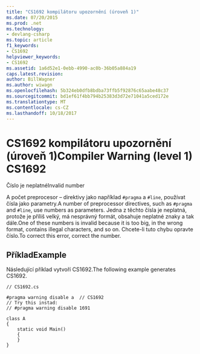 ```yaml
---
title: "CS1692 kompilátoru upozornění (úroveň 1)"
ms.date: 07/20/2015
ms.prod: .net
ms.technology:
- devlang-csharp
ms.topic: article
f1_keywords:
- CS1692
helpviewer_keywords:
- CS1692
ms.assetid: 1a6d52e1-0ebb-4990-ac0b-36b05a884a19
caps.latest.revision: 
author: BillWagner
ms.author: wiwagn
ms.openlocfilehash: 5b324eb0dfb8bdba73ffb5f92876c65aabe48c37
ms.sourcegitcommit: bd1ef61f4bb794b25383d3d72e71041a5ced172e
ms.translationtype: MT
ms.contentlocale: cs-CZ
ms.lasthandoff: 10/18/2017
---
```

# <a name="compiler-warning-level-1-cs1692"></a><span data-ttu-id="babc7-102">CS1692 kompilátoru upozornění (úroveň 1)</span><span class="sxs-lookup"><span data-stu-id="babc7-102">Compiler Warning (level 1) CS1692</span></span>
<span data-ttu-id="babc7-103">Číslo je neplatné</span><span class="sxs-lookup"><span data-stu-id="babc7-103">Invalid number</span></span>  
  
 <span data-ttu-id="babc7-104">A počet preprocesor – direktivy jako například `#pragma` a `#line`, používat čísla jako parametry.</span><span class="sxs-lookup"><span data-stu-id="babc7-104">A number of preprocessor directives, such as `#pragma` and `#line`, use numbers as parameters.</span></span> <span data-ttu-id="babc7-105">Jedna z těchto čísla je neplatná, protože je příliš velký, má nesprávný formát, obsahuje neplatné znaky a tak dále.</span><span class="sxs-lookup"><span data-stu-id="babc7-105">One of these numbers is invalid because it is too big, in the wrong format, contains illegal characters, and so on.</span></span> <span data-ttu-id="babc7-106">Chcete-li tuto chybu opravte číslo.</span><span class="sxs-lookup"><span data-stu-id="babc7-106">To correct this error, correct the number.</span></span>  
  
## <a name="example"></a><span data-ttu-id="babc7-107">Příklad</span><span class="sxs-lookup"><span data-stu-id="babc7-107">Example</span></span>  
 <span data-ttu-id="babc7-108">Následující příklad vytvoří CS1692.</span><span class="sxs-lookup"><span data-stu-id="babc7-108">The following example generates CS1692.</span></span>  
  
```  
// CS1692.cs  
  
#pragma warning disable a  // CS1692  
// Try this instad:  
// #pragma warning disable 1691  
  
class A  
{  
    static void Main()  
    {  
    }  
}  
```
